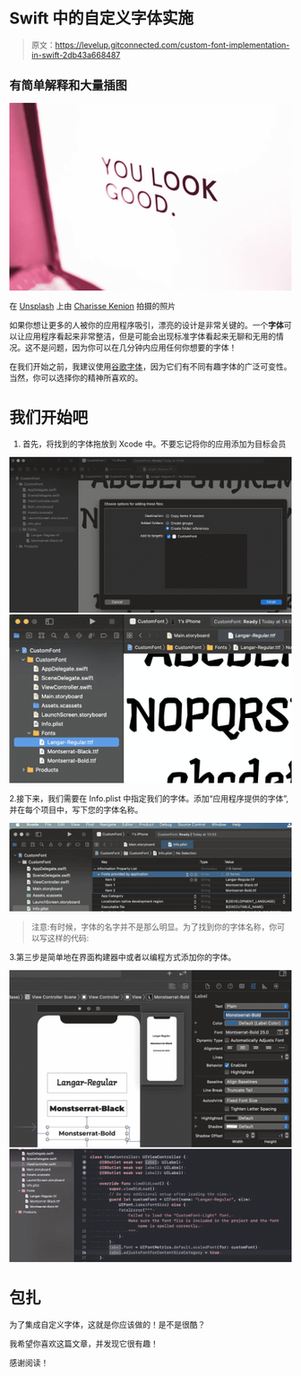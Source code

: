 # Swift 中的自定义字体实施

> 原文：<https://levelup.gitconnected.com/custom-font-implementation-in-swift-2db43a668487>

## 有简单解释和大量插图

![](img/0964ab9f9540e6c08746d6735a7e5a09.png)

在 [Unsplash](https://unsplash.com?utm_source=medium&utm_medium=referral) 上由 [Charisse Kenion](https://unsplash.com/@charissek?utm_source=medium&utm_medium=referral) 拍摄的照片

如果你想让更多的人被你的应用程序吸引，漂亮的设计是非常关键的。一个**字体**可以让应用程序看起来非常整洁，但是可能会出现标准字体看起来无聊和无用的情况。这不是问题，因为你可以在几分钟内应用任何你想要的字体！

在我们开始之前，我建议使用[谷歌字体](https://fonts.google.com)，因为它们有不同有趣字体的广泛可变性。当然，你可以选择你的精神所喜欢的。

# 我们开始吧

1.  首先，将找到的字体拖放到 Xcode 中。不要忘记将你的应用添加为目标会员

![](img/293e6d21f6b33947bafd7311b738bd62.png)![](img/f1ccde613cc7774c2bb17e1e91798548.png)

2.接下来，我们需要在 Info.plist 中指定我们的字体。添加“应用程序提供的字体”,并在每个项目中，写下您的字体名称。

![](img/bed784408085add57ddcda6c569b933c.png)

> 注意:有时候，字体的名字并不是那么明显。为了找到你的字体名称，你可以写这样的代码:

3.第三步是简单地在界面构建器中或者以编程方式添加你的字体。

![](img/c2007c23bb8a3022f73550e5545c6106.png)![](img/7d67ba4eaa552d2f6bb0e6eeebac7950.png)

# 包扎

为了集成自定义字体，这就是你应该做的！是不是很酷？

我希望你喜欢这篇文章，并发现它很有趣！

感谢阅读！